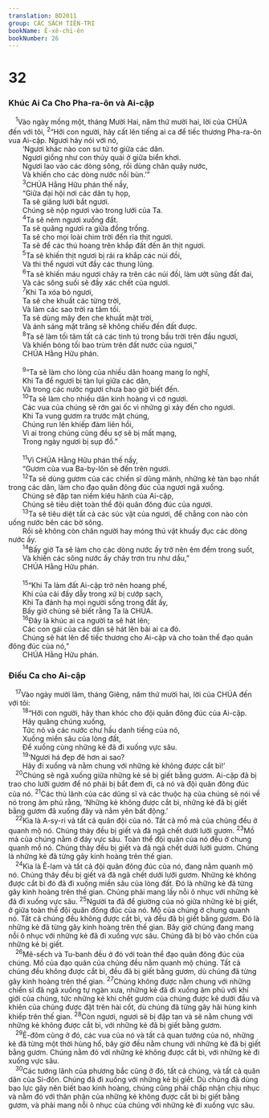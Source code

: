 ```yaml
---
translation: BD2011
group: CÁC SÁCH TIÊN-TRI
bookName: Ê-xê-chi-ên 
bookNumber: 26
---
```


<div class="title"><h1>32</h1><h3>Khúc Ai Ca Cho Pha-ra-ôn và Ai-cập</h3></div>
<span class="verse exe_32_1"> <sup>1</sup>Vào ngày mồng một, tháng Mười Hai, năm thứ mười hai, lời của CHÚA đến với tôi, </span>
<span class="verse exe_32_2"><sup>2</sup>“Hỡi con người, hãy cất lên tiếng ai ca để tiếc thương Pha-ra-ôn vua Ai-cập. Ngươi hãy nói với nó,<br/>  ‘Ngươi khác nào con sư tử tơ giữa các dân.<br/>  Ngươi giống như con thủy quái ở giữa biển khơi.<br/>  Ngươi lao vào các dòng sông, rồi dùng chân quậy nước, <br/>  Và khiến cho các dòng nước nổi bùn.’”<br/></span>
<span class="verse exe_32_3">  <sup>3</sup>CHÚA Hằng Hữu phán thế nầy, <br/>  “Giữa đại hội nơi các dân tụ họp, <br/>  Ta sẽ giăng lưới bắt ngươi.<br/>  Chúng sẽ nộp ngươi vào trong lưới của Ta.<br/></span>
<span class="verse exe_32_4">  <sup>4</sup>Ta sẽ ném ngươi xuống đất.<br/>  Ta sẽ quăng ngươi ra giữa đồng trống.<br/>  Ta sẽ cho mọi loài chim trời đến rỉa thịt ngươi.<br/>  Ta sẽ để các thú hoang trên khắp đất đến ăn thịt ngươi.<br/></span>
<span class="verse exe_32_5">  <sup>5</sup>Ta sẽ khiến thịt ngươi bị rải ra khắp các núi đồi, <br/>  Và thi thể ngươi vứt đầy các thung lũng.<br/></span>
<span class="verse exe_32_6">  <sup>6</sup>Ta sẽ khiến máu ngươi chảy ra trên các núi đồi, làm ướt sũng đất đai, <br/>  Và các sông suối sẽ đầy xác chết của ngươi.<br/></span>
<span class="verse exe_32_7">  <sup>7</sup>Khi Ta xóa bỏ ngươi, <br/>  Ta sẽ che khuất các từng trời, <br/>  Và làm các sao trời ra tăm tối.<br/>  Ta sẽ dùng mây đen che khuất mặt trời, <br/>  Và ánh sáng mặt trăng sẽ không chiếu đến đất được.<br/></span>
<span class="verse exe_32_8">  <sup>8</sup>Ta sẽ làm tối tăm tất cả các tinh tú trong bầu trời trên đầu ngươi, <br/>  Và khiến bóng tối bao trùm trên đất nước của ngươi,”<br/>  CHÚA Hằng Hữu phán.<br/><br/></span>
<span class="verse exe_32_9">  <sup>9</sup>“Ta sẽ làm cho lòng của nhiều dân hoang mang lo nghĩ, <br/>  Khi Ta để ngươi bị tàn lụi giữa các dân, <br/>  Và trong các nước ngươi chưa bao giờ biết đến.<br/></span>
<span class="verse exe_32_10">  <sup>10</sup>Ta sẽ làm cho nhiều dân kinh hoàng vì cớ ngươi.<br/>  Các vua của chúng sẽ rởn gai ốc vì những gì xảy đến cho ngươi.<br/>  Khi Ta vung gươm ra trước mặt chúng, <br/>  Chúng run lên khiếp đảm liên hồi, <br/>  Vì ai trong chúng cũng đều sợ sẽ bị mất mạng, <br/>  Trong ngày ngươi bị sụp đổ.”<br/><br/></span>
<span class="verse exe_32_11">  <sup>11</sup>Vì CHÚA Hằng Hữu phán thế nầy, <br/>  “Gươm của vua Ba-by-lôn sẽ đến trên ngươi.<br/></span>
<span class="verse exe_32_12">  <sup>12</sup>Ta sẽ dùng gươm của các chiến sĩ dũng mãnh, những kẻ tàn bạo nhất trong các dân, làm cho đạo quân đông đúc của ngươi ngã xuống.<br/>  Chúng sẽ đập tan niềm kiêu hãnh của Ai-cập, <br/>  Chúng sẽ tiêu diệt toàn thể đội quân đông đúc của ngươi.<br/></span>
<span class="verse exe_32_13">  <sup>13</sup>Ta sẽ tiêu diệt tất cả các súc vật của ngươi, để chẳng con nào còn uống nước bên các bờ sông.<br/>  Rồi sẽ không còn chân người hay móng thú vật khuấy đục các dòng nước ấy. <br/></span>
<span class="verse exe_32_14">  <sup>14</sup>Bấy giờ Ta sẽ làm cho các dòng nước ấy trở nên êm đềm trong suốt, <br/>  Và khiến các sông nước ấy chảy trơn tru như dầu,”<br/>  CHÚA Hằng Hữu phán.<br/><br/></span>
<span class="verse exe_32_15">  <sup>15</sup>“Khi Ta làm đất Ai-cập trở nên hoang phế, <br/>  Khi của cải đầy dẫy trong xứ bị cướp sạch, <br/>  Khi Ta đánh hạ mọi người sống trong đất ấy, <br/>  Bấy giờ chúng sẽ biết rằng Ta là CHÚA.<br/></span>
<span class="verse exe_32_16">  <sup>16</sup>Ðây là khúc ai ca người ta sẽ hát lên;<br/>  Các con gái của các dân sẽ hát lên bài ai ca đó.<br/>  Chúng sẽ hát lên để tiếc thương cho Ai-cập và cho toàn thể đạo quân đông đúc của nó,”<br/>  CHÚA Hằng Hữu phán. <br/></span>
<div class="title"><h3>Ðiếu Ca cho Ai-cập</h3></div>
<span class="verse exe_32_17"> <sup>17</sup>Vào ngày mười lăm, tháng Giêng, năm thứ mười hai, lời của CHÚA đến với tôi:<br/></span>
<span class="verse exe_32_18">  <sup>18</sup>“Hỡi con người, hãy than khóc cho đội quân đông đúc của Ai-cập.<br/>  Hãy quăng chúng xuống, <br/>  Tức nó và các nước chư hầu danh tiếng của nó, <br/>  Xuống miền sâu của lòng đất, <br/>  Ðể xuống cùng những kẻ đã đi xuống vực sâu.<br/></span>
<span class="verse exe_32_19">  <sup>19</sup>‘Ngươi há đẹp đẽ hơn ai sao? <br/>  Hãy đi xuống và nằm chung với những kẻ không được cắt bì!’<br/></span>
<span class="verse exe_32_20"> <sup>20</sup>Chúng sẽ ngã xuống giữa những kẻ sẽ bị giết bằng gươm. Ai-cập đã bị trao cho lưỡi gươm để nó phải bị bắt đem đi, cả nó và đội quân đông đúc của nó. </span>
<span class="verse exe_32_21"><sup>21</sup>Các thủ lãnh của các dũng sĩ và các thuộc hạ của chúng sẽ nói về nó trong âm phủ rằng, ‘Những kẻ không được cắt bì, những kẻ đã bị giết bằng gươm đã xuống đây và nằm yên bất động.’<br/></span>
<span class="verse exe_32_22"> <sup>22</sup>Kìa là A-sy-ri và tất cả quân đội của nó. Tất cả mồ mả của chúng đều ở quanh mộ nó. Chúng thảy đều bị giết và đã ngã chết dưới lưỡi gươm. </span>
<span class="verse exe_32_23"><sup>23</sup>Mồ mả của chúng nằm ở đáy vực sâu. Toàn thể đội quân của nó đều ở chung quanh mồ nó. Chúng thảy đều bị giết và đã ngã chết dưới lưỡi gươm. Chúng là những kẻ đã từng gây kinh hoàng trên thế gian.<br/></span>
<span class="verse exe_32_24"> <sup>24</sup>Kìa là Ê-lam và tất cả đội quân đông đúc của nó, đang nằm quanh mộ nó. Chúng thảy đều bị giết và đã ngã chết dưới lưỡi gươm. Những kẻ không được cắt bì đó đã đi xuống miền sâu của lòng đất. Ðó là những kẻ đã từng gây kinh hoàng trên thế gian. Chúng phải mang lấy nỗi ô nhục với những kẻ đã đi xuống vực sâu. </span>
<span class="verse exe_32_25"><sup>25</sup>Người ta đã để giường của nó giữa những kẻ bị giết, ở giữa toàn thể đội quân đông đúc của nó. Mộ của chúng ở chung quanh nó. Tất cả chúng đều không được cắt bì, và đều đã bị giết bằng gươm. Ðó là những kẻ đã từng gây kinh hoàng trên thế gian. Bây giờ chúng đang mang nỗi ô nhục với những kẻ đã đi xuống vực sâu. Chúng đã bị bỏ vào chốn của những kẻ bị giết.<br/></span>
<span class="verse exe_32_26"> <sup>26</sup>Mê-sếch và Tu-banh đều ở đó với toàn thể đạo quân đông đúc của chúng. Mồ của đạo quân của chúng đều nằm quanh mộ chúng. Tất cả chúng đều không được cắt bì, đều đã bị giết bằng gươm, dù chúng đã từng gây kinh hoàng trên thế gian. </span>
<span class="verse exe_32_27"><sup>27</sup>Chúng không được nằm chung với những chiến sĩ đã ngã xuống tự ngàn xưa, những kẻ đã đi xuống âm phủ với khí giới của chúng, tức những kẻ khi chết gươm của chúng được kê dưới đầu và khiên của chúng được đặt trên hài cốt, dù chúng đã từng gây hãi hùng kinh khiếp trên thế gian. </span>
<span class="verse exe_32_28"><sup>28</sup>Còn ngươi, ngươi sẽ bị đập tan và sẽ nằm chung với những kẻ không được cắt bì, với những kẻ đã bị giết bằng gươm.<br/></span>
<span class="verse exe_32_29"> <sup>29</sup>Ê-đôm cũng ở đó, các vua của nó và tất cả quan tướng của nó, những kẻ đã từng một thời hùng hổ, bây giờ đều nằm chung với những kẻ đã bị giết bằng gươm. Chúng nằm đó với những kẻ không được cắt bì, với những kẻ đi xuống vực sâu.<br/></span>
<span class="verse exe_32_30"> <sup>30</sup>Các tướng lãnh của phương bắc cũng ở đó, tất cả chúng, và tất cả quân dân của Si-đôn. Chúng đã đi xuống với những kẻ bị giết. Dù chúng đã dùng bạo lực gây nên biết bao kinh hoàng, chúng cũng phải chấp nhận chịu nhục và nằm đó với thân phận của những kẻ không được cắt bì bị giết bằng gươm, và phải mang nỗi ô nhục của chúng với những kẻ đi xuống vực sâu.<br/></span>
